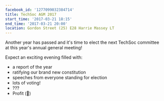 ```yaml
---
facebook_id: '1277099032384714'
title: TechSoc AGM 2017
start_time: '2017-03-21 18:15'
end_time: '2017-03-21 20:00'
location: Gordon Street (25) E28 Harrie Massey LT
---
```


Another year has passed and it's time to elect the next TechSoc committee at this year's annual general meeting!  
  
Expect an exciting evening filled with:  
- a report of the year  
- ratifying our brand new constitution  
- speeches from everyone standing for election  
- lots of voting!  
- ???  
- Profit (🍕)
